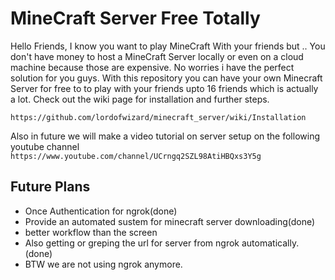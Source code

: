 # MineCraft Server Free Totally
  Hello Friends, I know you want to play MineCraft With your friends but .. You don't have money to host a MineCraft Server locally or even on a cloud machine because those are expensive. No worries i have the perfect solution for you guys. With this repository you can have your own Minecraft Server for free to to play with your friends upto 16 friends which is actually a lot.
  Check out the wiki page for installation and further steps.
  

```
https://github.com/lordofwizard/minecraft_server/wiki/Installation
```
Also in future we will make a video tutorial on server setup on the following youtube channel
```https://www.youtube.com/channel/UCrngq2SZL98AtiHBQxs3Y5g```

## Future Plans
* Once Authentication for ngrok(done)
* Provide an automated sustem for minecraft server downloading(done)
* better workflow than the screen
* Also getting or greping the url for server from ngrok automatically.(done)
* BTW we are not using ngrok anymore.
